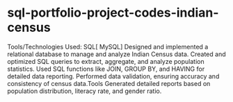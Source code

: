 # sql-portfolio-project-codes-indian-census
Tools/Technologies Used: SQL[ MySQL] Designed and implemented a relational database to manage and analyze Indian Census data.  Created and optimized SQL queries to extract, aggregate, and analyze population statistics.  Used SQL functions like JOIN, GROUP BY, and HAVING for detailed data reporting.  Performed data validation, ensuring accuracy and consistency of census data.Tools
 Generated detailed reports based on population distribution, literacy rate, and gender ratio.
